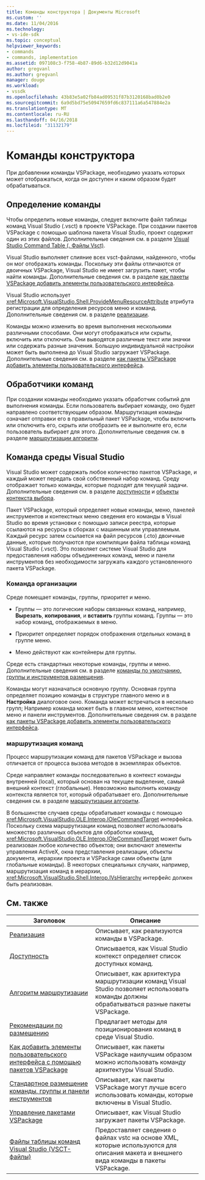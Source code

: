 ```yaml
---
title: Команды конструктора | Документы Microsoft
ms.custom: ''
ms.date: 11/04/2016
ms.technology:
- vs-ide-sdk
ms.topic: conceptual
helpviewer_keywords:
- commands
- commands, implementation
ms.assetid: 097108c3-f758-4b87-89d6-b32d12d9041a
author: gregvanl
ms.author: gregvanl
manager: douge
ms.workload:
- vssdk
ms.openlocfilehash: 43b83e5a02fb84ad09531f87b3120168bad0b2e0
ms.sourcegitcommit: 6a9d5bd75e50947659fd6c837111a6a547884e2a
ms.translationtype: MT
ms.contentlocale: ru-RU
ms.lasthandoff: 04/16/2018
ms.locfileid: "31132179"
---
```

# <a name="command-design"></a>Команды конструктора
При добавлении команды VSPackage, необходимо указать которых может отображаться, когда он доступен и каким образом будет обрабатываться.  
  
## <a name="defining-commands"></a>Определение команды  
 Чтобы определить новые команды, следует включите файл таблицы команд Visual Studio (.vsct) в проекте VSPackage. При создании пакетов VSPackage с помощью шаблона пакета Visual Studio, проект содержит один из этих файлов. Дополнительные сведения см. в разделе [Visual Studio Command Table (. Файлы Vsct)](../../extensibility/internals/visual-studio-command-table-dot-vsct-files.md).  
  
 Visual Studio выполняет слияние всех vsct-файлами, найденного, чтобы он мог отображать команды. Поскольку эти файлы отличаются от двоичных VSPackage, Visual Studio не имеет загрузить пакет, чтобы найти команды. Дополнительные сведения см. в разделе [как пакеты VSPackage добавить элементы пользовательского интерфейса](../../extensibility/internals/how-vspackages-add-user-interface-elements.md).  
  
 Visual Studio использует <xref:Microsoft.VisualStudio.Shell.ProvideMenuResourceAttribute> атрибута регистрации для определения ресурсов меню и команд. Дополнительные сведения см. в разделе [реализации](../../extensibility/internals/command-implementation.md).  
  
 Команды можно изменить во время выполнения несколькими различными способами. Они могут отображаться или скрыты, включить или отключить. Они выводятся различные текст или значки или содержать разные значения. Большую индивидуальной настройки может быть выполнена до Visual Studio загружает VSPackage. Дополнительные сведения см. в разделе [как пакеты VSPackage добавить элементы пользовательского интерфейса](../../extensibility/internals/how-vspackages-add-user-interface-elements.md).  
  
## <a name="command-handlers"></a>Обработчики команд  
 При создании команды необходимо указать обработчик событий для выполнения команды. Если пользователь выбирает команду, оно будет направлено соответствующим образом. Маршрутизация команды означает отправки его в правильный пакет VSPackage, чтобы включить или отключить его, скрыть или отобразить ее и выполните его, если пользователь выбирает для этого. Дополнительные сведения см. в разделе [маршрутизации алгоритм](../../extensibility/internals/command-routing-algorithm.md).  
  
## <a name="the-visual-studio-command-environment"></a>Команда среды Visual Studio  
 Visual Studio может содержать любое количество пакетов VSPackage, и каждый может передать свой собственный набор команд. Среду отображает только команды, которые подходят для текущей задачи. Дополнительные сведения см. в разделе [доступности](../../extensibility/internals/command-availability.md) и [объекты контекста выбора](../../extensibility/internals/selection-context-objects.md).  
  
 Пакет VSPackage, который определяет новые команды, меню, панелей инструментов и контекстных меню сведения его команды в Visual Studio во время установки с помощью записи реестра, которые ссылаются на ресурсы в сборках с машинным или управляемым. Каждый ресурс затем ссылается на файл ресурсов (.cto) двоичные данные, которые получаются при компиляции файла таблицы команд Visual Studio (.vsct). Это позволяет системе Visual Studio для предоставления наборы объединенных команд, меню и панели инструментов без необходимости загружать каждого установленного пакета VSPackage.  
  
### <a name="command-organization"></a>Команда организации  
 Среде помещает команды, группы, приоритет и меню.  
  
-   Группы — это логические наборы связанных команд, например, **Вырезать**, **копирования**, и **вставить** группы команд. Группы — это набор команд, отображаемых в меню.  
  
-   Приоритет определяет порядок отображения отдельных команд в группе меню.  
  
-   Меню действуют как контейнеры для группы.  
  
 Среде есть стандартных некоторые команды, группы и меню. Дополнительные сведения см. в разделе [команды по умолчанию, группы и инструментов размещения](../../extensibility/internals/default-command-group-and-toolbar-placement.md).  
  
 Команды могут назначаться основную группу. Основная группа определяет позицию команды в структуре главного меню и в **Настройка** диалоговое окно. Команда может встречаться в несколько групп; Например команда может быть в главном меню, контекстное меню и панели инструментов. Дополнительные сведения см. в разделе [как пакеты VSPackage добавить элементы пользовательского интерфейса](../../extensibility/internals/how-vspackages-add-user-interface-elements.md).  
  
### <a name="command-routing"></a>маршрутизация команд  
 Процесс маршрутизации команд для пакетов VSPackage и вызова отличается от процесса вызова методов в экземплярах объектов.  
  
 Среде направляет команды последовательно в контекст команды внутренней (local), который основан на текущее выделение, самый внешний контекст (глобальные). Невозможно выполнить команду контекста является тот, который обрабатывает его. Дополнительные сведения см. в разделе [маршрутизации алгоритм](../../extensibility/internals/command-routing-algorithm.md).  
  
 В большинстве случаев среды обрабатывает команды с помощью <xref:Microsoft.VisualStudio.OLE.Interop.IOleCommandTarget> интерфейса. Поскольку схема маршрутизации команд позволяет использовать множество различных объектов для обработки команд, <xref:Microsoft.VisualStudio.OLE.Interop.IOleCommandTarget> может быть реализован любое количество объектов; они включают элементы управления ActiveX, окна представления реализации, объекты документа, иерархии проекта и VSPackage сами объекты (для глобальные команды). В некоторых специальных случаях, например, маршрутизация команд в иерархии, <xref:Microsoft.VisualStudio.Shell.Interop.IVsHierarchy> интерфейс должен быть реализован.  
  
## <a name="related-topics"></a>См. также  
  
|Заголовок|Описание|  
|-----------|-----------------|  
|[Реализация](../../extensibility/internals/command-implementation.md)|Описывает, как реализуются команды в VSPackage.|  
|[Доступность](../../extensibility/internals/command-availability.md)|Описывается, как Visual Studio контекст определяет список доступных команд.|  
|[Алгоритм маршрутизации](../../extensibility/internals/command-routing-algorithm.md)|Описывает, как архитектура маршрутизации команд Visual Studio позволяет использовать команды должны обрабатываться разные пакеты VSPackage.|  
|[Рекомендации по размещению](../../extensibility/internals/command-placement-guidelines.md)|Предлагает методы для позиционирования команд в среде Visual Studio.|  
|[Как добавить элементы пользовательского интерфейса с помощью пакетов VSPackage](../../extensibility/internals/how-vspackages-add-user-interface-elements.md)|Описывает, как пакеты VSPackage наилучшим образом можно использовать команду архитектуры Visual Studio.|  
|[Стандартное размещение команды, группы и панели инструментов](../../extensibility/internals/default-command-group-and-toolbar-placement.md)|Описывает, как пакеты VSPackage могут лучше всего использовать команды, которые включены в Visual Studio.|  
|[Управление пакетами VSPackage](../../extensibility/managing-vspackages.md)|Описывает, как Visual Studio загружает пакеты VSPackage.|  
|[Файлы таблицы команд Visual Studio (VSCT-файлы)](../../extensibility/internals/visual-studio-command-table-dot-vsct-files.md)|Предоставляет сведения о файлах vstc на основе XML, которые используются для описания макета и внешнего вида команды в пакеты VSPackage.|